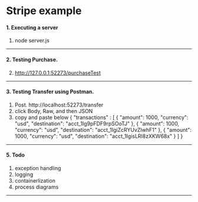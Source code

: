 # Stripe example

#### 1. Executing a server
1) node server.js 
-------------

#### 2. Testing Purchase.
2) http://127.0.0.1:52273/purchaseTest
-------------

#### 3. Testing Transfer using Postman.
1) Post. http://localhost:52273/transfer
2) click Body, Raw, and then JSON
3) copy and paste below
{
    "transactions" : [
        {
            "amount": 1000,
            "currency": "usd",
            "destination": "acct_1Ig9pFDF9rpSOoTJ"
        },
        {
            "amount": 1000,
            "currency": "usd",
            "destination": "acct_1IgiZcRYUvZIwhF1"
        },
        {
            "amount": 1000,
            "currency": "usd",
            "destination": "acct_1IgisLRl8zXKW68x"
        }
    ]
}
-------------

#### 5. Todo
1) exception handling
2) logging 
3) containerlization
4) process diagrams 
-------------
